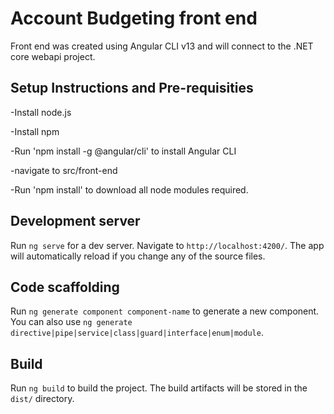 # Account Budgeting front end

Front end was created using Angular CLI v13 and will connect to the .NET core webapi project.

## Setup Instructions and Pre-requisities

-Install node.js

-Install npm 

-Run 'npm install -g @angular/cli' to install Angular CLI

-navigate to src/front-end

-Run 'npm install' to download all node modules required.

## Development server

Run `ng serve` for a dev server. Navigate to `http://localhost:4200/`. The app will automatically reload if you change any of the source files.

## Code scaffolding

Run `ng generate component component-name` to generate a new component. You can also use `ng generate directive|pipe|service|class|guard|interface|enum|module`.

## Build

Run `ng build` to build the project. The build artifacts will be stored in the `dist/` directory.